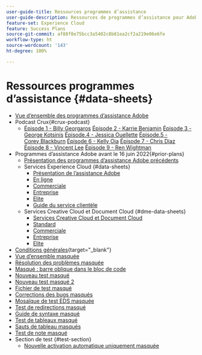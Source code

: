 ```yaml
---
user-guide-title: Ressources programmes d’assistance
user-guide-description: Ressources de programmes d’assistance pour Adobe Experience Cloud et Adobe Experience Platform.
feature-set: Experience Cloud
feature: Success Plans
source-git-commit: af88f8e75bcc3a5402c8b81ea2cf2a219e06e6fe
workflow-type: ht
source-wordcount: '143'
ht-degree: 100%

---
```



# Ressources programmes d’assistance {#data-sheets}

+ [Vue d’ensemble des programmes d’assistance Adobe](overview.md)
+ Podcast Crux{#crux-podcast}
   + [Épisode 1 - Billy Georgaros](episode1.md)
     [Épisode 2 - Karrie Benjamin](episode2.md)
     [Épisode 3 - George Kotsinis](episode3.md)
     [Épisode.4 - Jessica Ouellette](episode4.md)
     [Épisode.5 - Corey Blackburn](episode5.md)
     [Épisode 6 - Kelly Oja](episode6.md)
     [Épisode 7 - Chris Diaz](episode7.md)
     [Épisode 8 - Vincent Lee](episode8.md)
     [Épisode 9 - Ren Wightman](episode9.md)
+ Programmes d’assistance Adobe avant le 16 juin 2022{#prior-plans}
   + [Présentation des programmes d’assistance Adobe précédents](overview-prior-plans.md)
   + Services Experience Cloud {#data-sheets}
      + [Présentation de lʼassistance Adobe](dx-overview.md)
      + [En ligne](online.md)
      + [Commerciale](business.md)
      + [Entreprise](enterprise.md)
      + [Elite](elite.md)
      + [Guide du service clientèle](support-guide.md)
   + Services Creative Cloud et Document Cloud {#dme-data-sheets}
      + [Services Creative Cloud et Document Cloud](dme-overview.md)
      + [Standard](dme-standard.md)
      + [Commerciale](dme-business.md)
      + [Entreprise](dme-enterprise.md)
      + [Elite](dme-elite.md)
+ [Conditions générales](https://helpx.adobe.com/fr/support/programs/support-policies-terms-conditions.html){target="_blank"}
+ [Vue d’ensemble masquée](hidden-overview.md)
+ [Résolution des problèmes masquée](hidden-trouble.md)
+ [Masqué : barre oblique dans le bloc de code](hidden/slashes-in-code-blocks.md)
+ [Nouveau test masqué](hidden-new-test.md)
+ [Nouveau test masqué 2](hidden-new-test-2.md)
+ [Fichier de test masqué](hidden-test.md)
+ [Corrections des bugs masqués](hidden/bug-fixes.md)
+ [Mosaïque de test EDS masquée](hidden/test-page.md)
+ [Test de redirections masqué](hidden/test-redirection.md)
+ [Guide de syntaxe masqué](hidden/syntax-style-guide.md)
+ [Test de tableaux masqué](hidden/tables.md)
+ [Sauts de tableau masqués](hidden/table-breaks.md)
+ [Test de note masqué](hidden/note-test.md)
+ Section de test {#test-section}
   + [Nouvelle activation automatique uniquement masquée](hidden/autoactivate.md)

<!--
+ [Hidden table breaks](hidden/table-breaks.md)


Articles must be added to this TOC file in order to render.

Use this list format to specify links to articles and section headings that expand and collapse in the left rail of the user guide.

An article link CANNOT be used as a section heading.
-->
